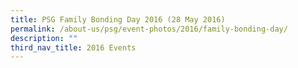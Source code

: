```yaml
---
title: PSG Family Bonding Day 2016 (28 May 2016)
permalink: /about-us/psg/event-photos/2016/family-bonding-day/
description: ""
third_nav_title: 2016 Events
---
```

